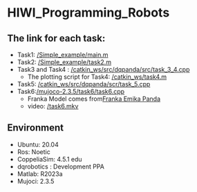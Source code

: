 # HIWI_Programming_Robots

## The link for each task:

- Task1: [/Simple_example/main.m](https://github.com/Fernweh-yang/HIWI_Programming_Robots/blob/main/Simple_example/main.m#L52)
- Task2: [/Simple_example/task2.m](https://github.com/Fernweh-yang/HIWI_Programming_Robots/blob/main/Simple_example/task2.m)
- Task3 and Task4 : [/catkin_ws/src/dqpanda/src/task_3_4.cpp](https://github.com/Fernweh-yang/HIWI_Programming_Robots/blob/main/catkin_ws/src/dqpanda/src/task_3_4.cpp)
  - The plotting script for Task4:  [/catkin_ws/task4.m](/catkin_ws/task4.m)
- Task5: [/catkin_ws/src/dqpanda/scr/task_5.cpp](https://github.com/Fernweh-yang/HIWI_Programming_Robots/blob/main/catkin_ws/src/dqpanda/src/task5.cpp)
- Task6:[/mujoco-2.3.5/task6/task6.cpp](https://github.com/Fernweh-yang/HIWI_Programming_Robots/blob/main/mujoco-2.3.5/task6/task6.cpp)
  - Franka Model comes from[Franka Emika Panda](https://github.com/deepmind/mujoco_menagerie/tree/main/franka_emika_panda)
  - video: [/task6.mkv](https://github.com/Fernweh-yang/HIWI_Programming_Robots/blob/main/task6.mkv)


## Environment

- Ubuntu: 20.04
- Ros: Noetic
- CoppeliaSim: 4.5.1 edu
- dqrobotics : Development PPA
- Matlab: R2023a
- Mujoci: 2.3.5